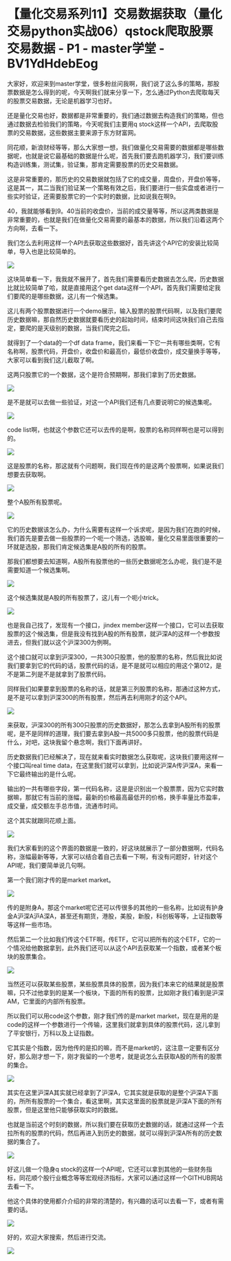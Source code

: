 # 【量化交易系列11】交易数据获取（量化交易python实战06）qstock爬取股票交易数据 - P1 - master学堂 - BV1YdHdebEog

大家好，欢迎来到master学堂，很多粉丝问我啊，我们说了这么多的策略，那股票数据是怎么得到的呢，今天啊我们就来分享一下，怎么通过Python去爬取每天的股票交易数据，无论是机器学习也好。

还是量化交易也好，数据都是非常重要的，我们通过数据去构造我们的策略，但也通过数据去检验我们的策略，今天呢我们主要用q stock这样一个API，去爬取股票的交易数据，这些数据主要来源于东方财富网。

同花顺，新浪财经等等，那么大家想一想，我们做量化交易需要的数据都是哪些数据呢，也就是说它最基础的数据是什么呢，首先我们要去跑机器学习，我们要训练构造训练集，测试集，验证集，那肯定需要股票的历史交易数据。

这是非常重要的，那历史的交易数据就包括了它的成交量，周盘价，开盘价等等，这是其一，其二当我们验证某一个策略有效之后，我们要进行一些实盘或者进行一些实时验证，还需要股票它的一个实时的数据，比如说我在啊9。

40，我就能够看到9。40当前的收盘价，当前的成交量等等，所以这两类数据是非常重要的，也就是我们在做量化交易需要的最基本的数据，所以我们沿着这两个方向啊，去看一下。

我们怎么去利用这样一个API去获取这些数据好，首先讲这个API它的安装比较简单，导入也是比较简单的。

![](img/2851849b0dcfe06762640e9ba7bd955f_1.png)

这块简单看一下，我我就不展开了，首先我们需要看历史数据去怎么爬，历史数据比就比较简单了哈，就是直接用这个get data这样一个API，首先我们需要给定我们要爬的是哪些数据，这儿有一个候选集。

这儿有两个股票数据进行一个demo展示，输入股票的股票代码啊，以及我们要爬历史数据嘛，那自然历史数据就要看历史的起始时间，结束时间这块我们自己去指定，要爬的是天级别的数据，当我们爬完之后。

就得到了一个data的一个df data frame，我们来看一下它一共有哪些类啊，它有名称啊，股票代码，开盘价，收盘价和最高价，最低价收盘价，成交量换手等等，大家可以看到我们这儿截取了啊。

这两只股票它的一个数据，这个是符合预期啊，那我们拿到了历史数据。

![](img/2851849b0dcfe06762640e9ba7bd955f_3.png)

是不是就可以去做一些验证，对这一个API我们还有几点要说明它的候选集呢。

![](img/2851849b0dcfe06762640e9ba7bd955f_5.png)

code list啊，也就这个参数它还可以去传的是啊，股票的名称同样啊也是可以得到的。

![](img/2851849b0dcfe06762640e9ba7bd955f_7.png)

这是股票的名称，那这就有个问题啊，我们现在传的是这两个股票啊，如果说我们想要去获取啊。

![](img/2851849b0dcfe06762640e9ba7bd955f_9.png)

整个A股所有股票呢。

![](img/2851849b0dcfe06762640e9ba7bd955f_11.png)

它的历史数据该怎么办，为什么需要有这样一个诉求呢，是因为我们在跑的时候，我们首先是要去做一些股票的一个呃一个筛选，选股嘛，量化交易里面很重要的一环就是选股，那我们肯定候选集是A股的所有的股票。

那我们都想要去知道啊，A股所有股票他的一些历史数据呢怎么办呢，我们是不是需要知道一个候选集啊。

![](img/2851849b0dcfe06762640e9ba7bd955f_13.png)

这个候选集就是A股的所有股票了，这儿有一个呃小trick。

![](img/2851849b0dcfe06762640e9ba7bd955f_15.png)

也是我自己找了，发现有一个接口，jindex member这样一个接口，它可以去获取股票的这个候选集，但是我没有找到A股的所有股票，就沪深A的这样一个参数按进去，但我们就以这个沪深300为例啊。

这个接口就可以拿到沪深300，一共300只股票，他的股票的名称，然后我比如说我们要拿到它的代码的话，股票代码的话，是不是就可以相应的用这个第012，是不是第二列是不是就拿到了股票代码。

同样我们如果要拿到股票的名称的话，就是第三列股票的名称，那通过这种方式，是不是可以拿到沪深300的所有股票，然后再去利用刚才的这个API。



![](img/2851849b0dcfe06762640e9ba7bd955f_17.png)

来获取，沪深300的所有300只股票的历史数据好，那怎么去拿到A股所有的股票呢，是不是同样的道理，我们要去拿到A股一共5000多只股票，他的股票代码是什么，对吧，这块我留个悬念啊，我们下面再讲好。

历史数据我们已经解决了，现在就来看实时数据怎么获取呢，这块我们要用这样一个接口叫real time data，在这里我们就可以拿到，比如说沪深A传沪深A，来看一下它最终输出的是什么呢。

输出的一共有哪些字段，第一代码名称，这是是识别出一个股票票，因为它实时数据嘛，那就它有当前的涨幅，最新的价格最高最低开的价格，换手率量比市盈率，成交量，成交额左手总市值，流通市时间。

这个其实就跟同花顺上面。

![](img/2851849b0dcfe06762640e9ba7bd955f_19.png)

我们大家看到的这个界面的数据是一致的，好这块就展示了一部分数据啊，代码名称，涨幅最新等等，大家可以结合着自己去看一下啊，有没有问题好，针对这个API呢，我们要简单说几句啊。

第一个我们刚才传的是market market。

![](img/2851849b0dcfe06762640e9ba7bd955f_21.png)

传的是附身A，那这个market呢它还可以传很多的其他的一些名称，比如说有护身金A沪深A沪A深A，甚至还有期货，港股，美股，新股，科创板等等，上证指数等等这样一些市场。

然后第二一个比如我们传这个ETF啊，传ETF，它可以把所有的这个ETF，它的一个情况给他数据拿到，此外我们还可以从这个API去获取某一个指数，或者某个板块的股票集合。



![](img/2851849b0dcfe06762640e9ba7bd955f_23.png)

当然还可以获取某些股票，某些股票具体的股票，因为我们本来它的结果就是股票嘛，只不过他拿到的是某一个板块，下面的所有的股票，比如刚才我们看到是沪深AM，它里面的内部所有股票。

所以我们可以用code这个参数，刚才我们传的是market market，现在是用的是code的这样一个参数进行一个传输，这里我们就拿到具体的股票代码，这儿拿到了平安银行，万科以及上证指数。

它其实是个指数，因为他传的是扣的嘛，而不是market的，这注意一定要有区分好，那么刚才想一下，刚才我留的一个思考，就是说怎么去获取A股的所有的股票的集合。



![](img/2851849b0dcfe06762640e9ba7bd955f_25.png)

其实在这里沪深A其实就已经拿到了沪深A，它其实就是获取的是整个沪深A下面的，所所有股票的一个集合，看这里啊，其实这里面的股票就是沪深A下面的所有股票，但是这里他只能够获取实时的数据。

也就是当前这个时刻的数据，所以我们要在获取历史数据的话，就通过这样一个去拉所有的股票的代码，然后再进入到历史的数据，就可以得到沪深A所有的历史数据的集合了。



![](img/2851849b0dcfe06762640e9ba7bd955f_27.png)

好这儿做一个隐身q stock的这样一个API呢，它还可以拿到其他的一些财务指标，同花顺个股行业概念等等宏观经济指标，大家可以通过这样一个GITHUB网站去看一下。

他这个具体的使用都介介绍的非常的清楚的，有兴趣的话可以去看一下，或者有需要的话。

![](img/2851849b0dcfe06762640e9ba7bd955f_29.png)

好的，欢迎大家搜索，然后进行交流。

![](img/2851849b0dcfe06762640e9ba7bd955f_31.png)